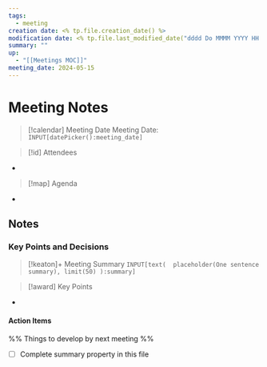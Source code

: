 ```yaml
---
tags:
  - meeting
creation date: <% tp.file.creation_date() %>
modification date: <% tp.file.last_modified_date("dddd Do MMMM YYYY HH:mm:ss") %>
summary: ""
up:
  - "[[Meetings MOC]]"
meeting_date: 2024-05-15
---
```

# Meeting Notes
> [!calendar] Meeting Date
> Meeting Date: `INPUT[datePicker():meeting_date]`

> [!id] Attendees
- 

> [!map] Agenda
- 
## Notes





### Key Points and Decisions

> [!keaton]+ Meeting Summary
> `INPUT[text(	placeholder(One sentence summary), limit(50) ):summary]`

> [!award] Key Points
- 
#### Action Items
%% Things to develop by next meeting %%
- [ ] Complete summary property in this file